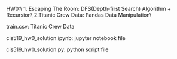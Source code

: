 HW0:\ 
    1. Escaping The Room: DFS(Depth-first Search) Algorithm + Recursion\ 
    2.Titanic Crew Data: Pandas Data Manipulation\

train.csv: Titanic Crew Data

cis519_hw0_solution.ipynb: jupyter notebook file

cis519_hw0_solution.py: python script file

 
